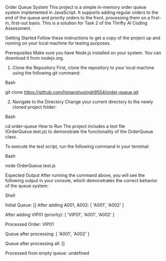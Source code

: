 Order Queue System
This project is a simple in-memory order queue system implemented in JavaScript. It supports adding regular orders to the end of the queue and priority orders to the front, processing them on a first-in, first-out basis. This is a solution for Task 2 of the Thrifty AI Coding Assessment.

Getting Started
Follow these instructions to get a copy of the project up and running on your local machine for testing purposes.

Prerequisites
Make sure you have Node.js installed on your system. You can download it from nodejs.org.

1. Clone the Repository
First, clone the repository to your local machine using the following git command:

Bash

git clone https://github.com/himanshusingh9554/order-queue.git


2. Navigate to the Directory
Change your current directory to the newly cloned project folder:

Bash

cd order-queue
How to Run
The project includes a test file (OrderQueue.test.js) to demonstrate the functionality of the OrderQueue class.

To execute the test script, run the following command in your terminal:

Bash

node OrderQueue.test.js


Expected Output
After running the command above, you will see the following output in your console, which demonstrates the correct behavior of the queue system:

Shell

Initial Queue: []
After adding A001, A002: [ 'A001', 'A002' ]

After adding VIP01 (priority): [ 'VIP01', 'A001', 'A002' ]


Processed Order: VIP01

Queue after processing: [ 'A001', 'A002' ]

Queue after processing all: []

Processed from empty queue: undefined
